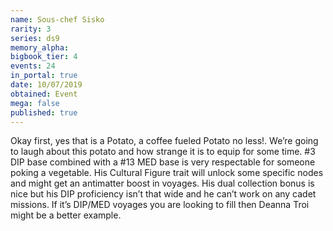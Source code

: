 ```yaml
---
name: Sous-chef Sisko
rarity: 3
series: ds9
memory_alpha:
bigbook_tier: 4
events: 24
in_portal: true
date: 10/07/2019
obtained: Event
mega: false
published: true
---
```


Okay first, yes that is a Potato, a coffee fueled Potato no less!. We’re going to laugh about this potato and how strange it is to equip for some time. #3 DIP base combined with a #13 MED base is very respectable for someone poking a vegetable. His Cultural Figure trait will unlock some specific nodes and might get an antimatter boost in voyages. His dual collection bonus is nice but his DIP proficiency isn’t that wide and he can’t work on any cadet missions. If it’s DIP/MED voyages you are looking to fill then Deanna Troi might be a better example.
